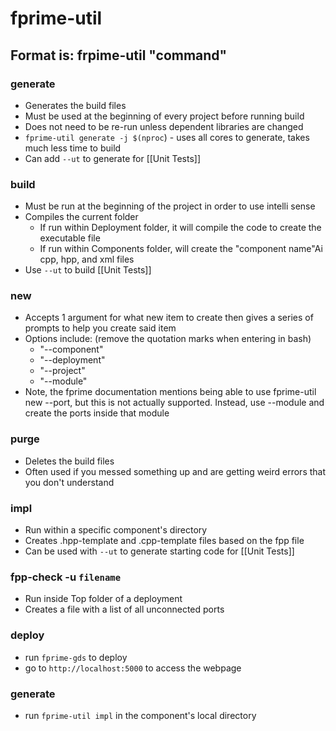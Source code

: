 # fprime-util
## Format is: frpime-util "command"
### generate
- Generates the build files
- Must be used at the beginning of every project before running build
- Does not need to be re-run unless dependent libraries are changed
- `fprime-util generate -j $(nproc`) - uses all cores to generate, takes much less time to build
- Can add `--ut` to generate for [[Unit Tests]]
### build
- Must be run at the beginning of the project in order to use intelli sense
- Compiles the current folder
	-  If run within Deployment folder, it will compile the code to create the executable file
	-  If run within Components folder, will create the "component name"Ai cpp, hpp, and xml files
- Use `--ut` to build [[Unit Tests]]
### new
-   Accepts 1 argument for what new item to create then gives a series of prompts to help you create said item
- Options include: (remove the quotation marks when entering in bash)
	- "--component" 
	- "--deployment"
	- "--project"
	- "--module"
- Note, the fprime documentation mentions being able to use fprime-util new --port, but this is not actually supported. Instead, use --module and create the ports inside that module
### purge
- Deletes the build files
- Often used if you messed something up and are getting weird errors that you don't understand
### impl
- Run within a specific component's directory
- Creates .hpp-template and .cpp-template files based on the fpp file
- Can be used with `--ut` to generate starting code for [[Unit Tests]]

### fpp-check -u `filename`
- Run inside Top folder of a deployment
- Creates a file with a list of all unconnected ports

### deploy
 - run `fprime-gds` to deploy
 - go to `http://localhost:5000` to access the webpage
### generate 
 - run `fprime-util impl` in the component's local directory
 
